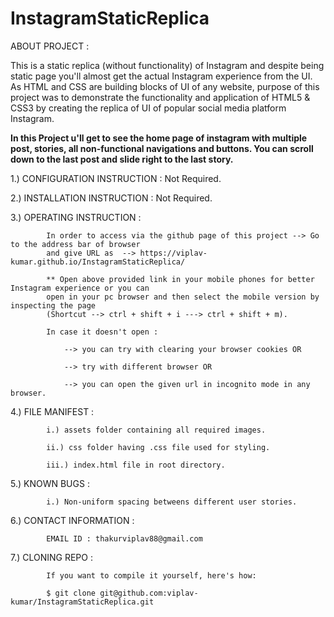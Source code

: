 # InstagramStaticReplica
ABOUT PROJECT : 

This is a static replica (without functionality) of Instagram and despite being static page you'll almost get the actual Instagram experience from the UI.
As HTML and CSS are building blocks of UI of any website, purpose of this project was to demonstrate the functionality and application of HTML5 & CSS3 by creating 
the replica of UI of popular social media platform Instagram.

**In this Project u'll get to see the home page of instagram with multiple post, stories, all non-functional navigations and buttons. You can scroll down to the last                 post and slide right to the last story.**

1.) CONFIGURATION INSTRUCTION :   Not Required.

2.) INSTALLATION INSTRUCTION  :   Not Required.

3.) OPERATING INSTRUCTION     :   

            In order to access via the github page of this project --> Go to the address bar of browser 
            and give URL as  --> https://viplav-kumar.github.io/InstagramStaticReplica/
            
            ** Open above provided link in your mobile phones for better Instagram experience or you can 
            open in your pc browser and then select the mobile version by inspecting the page 
            (Shortcut --> ctrl + shift + i ---> ctrl + shift + m).
 
            In case it doesn't open :

                --> you can try with clearing your browser cookies OR

                --> try with different browser OR

                --> you can open the given url in incognito mode in any browser.
                                      
4.) FILE MANIFEST             :   

            i.) assets folder containing all required images.

            ii.) css folder having .css file used for styling.

            iii.) index.html file in root directory.
                                  
5.) KNOWN BUGS                :   

            i.) Non-uniform spacing betweens different user stories.

6.) CONTACT INFORMATION       :   

            EMAIL ID : thakurviplav88@gmail.com
                                  
7.) CLONING REPO              :   
     
            If you want to compile it yourself, here's how:

            $ git clone git@github.com:viplav-kumar/InstagramStaticReplica.git
